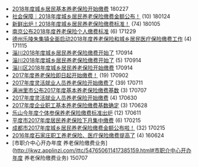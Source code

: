 - [2018年度城乡居民基本养老保险开始缴费](http://jkwz.applinzi.com/ittc/7074864658089772039.html#2018年度城乡居民基本养老保险开始缴费)  180227 
- [社会保障｜2018年度城乡居民养老保险缴费金额公布！](http://jkwz.applinzi.com/ittc/7062247508955104272.html#社会保障｜2018年度城乡居民养老保险缴费金额公布！) (10) 180124 
- [新鲜出炉！2018年度城乡居民养老保险缴费标准！](http://jkwz.applinzi.com/ittc/7055188601157977099.html#新鲜出炉！2018年度城乡居民养老保险缴费标准！) (74) 180105 
- [南京公布2018年度养老保险个人缴费标准](http://jkwz.applinzi.com/ittc/7052436716609078288.html#南京公布2018年度养老保险个人缴费标准) (6) 171229 
- [德州乐陵朱集镇全面启动2018年度养老保险和城乡居民医疗保险缴费工作](http://jkwz.applinzi.com/ittc/7036095001598100497.html#德州乐陵朱集镇全面启动2018年度养老保险和城乡居民医疗保险缴费工作) (4) 171115 
- [淄川2018年度城乡居民养老保险缴费开始了](http://jkwz.applinzi.com/ittc/7013203798309470992.html#淄川2018年度城乡居民养老保险缴费开始了)  170914 
- [淄川2018年度城乡居民养老保险缴费开始了](http://jkwz.applinzi.com/ittc/7013100689545495568.html#淄川2018年度城乡居民养老保险缴费开始了) (5) 170914 
- [淄川区2018年度城乡居民养老保险开始缴费](http://jkwz.applinzi.com/ittc/7013093326813922065.html#淄川区2018年度城乡居民养老保险开始缴费)  170914 
- [2017年度养老保险即日起开始缴费！](http://jkwz.applinzi.com/ittc/7008672041270772753.html#2017年度养老保险即日起开始缴费！) (19) 170902 
- [2017年度灵活就业人员养老保险开始缴费了](http://jkwz.applinzi.com/ittc/6988910776088527889.html#2017年度灵活就业人员养老保险开始缴费了) (39) 170711 
- [满洲里市公布2017年度基本养老保险缴费基数](http://jkwz.applinzi.com/ittc/6987499791259796497.html#满洲里市公布2017年度基本养老保险缴费基数) (3) 170707 
- [2017年度灵活就业人员养老保险开始缴费](http://jkwz.applinzi.com/ittc/6984872872295007236.html#2017年度灵活就业人员养老保险开始缴费) (4) 170630 
- [2017年度企业职工基本养老保险缴费基数确定](http://jkwz.applinzi.com/ittc/6984086239912133636.html#2017年度企业职工基本养老保险缴费基数确定) (3) 170628 
- [乐山今年度个体参保养老保险缴费标准出炉](http://jkwz.applinzi.com/ittc/6977944824354194436.html#乐山今年度个体参保养老保险缴费标准出炉) (12) 170611 
- [平度市2017年度居民养老保险下月集中缴费](http://jkwz.applinzi.com/ittc/6934919898395575300.html#平度市2017年度居民养老保险下月集中缴费) (6) 170215 
- [成都市2017年度城乡居民养老保险缴费金额公布啦！](http://jkwz.applinzi.com/ittc/6934867351727244293.html#成都市2017年度城乡居民养老保险缴费金额公布啦！) (32) 170215 
- [2016年度石家庄职工养老保险、医疗保险缴费提高了](http://jkwz.applinzi.com/ittc/6847244503806903300.html#2016年度石家庄职工养老保险、医疗保险缴费提高了) (4) 160624 
- [市职介中心开办年度 养老保险缴费业务](http://jkwz.applinzi.com/ittc/547650611417385159.html#市职介中心开办年度 养老保险缴费业务)  150707 
